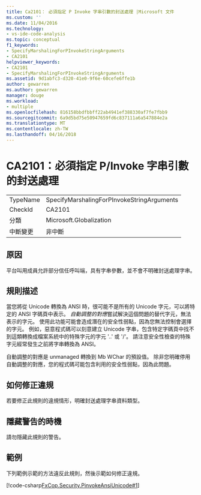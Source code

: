 ```yaml
---
title: Ca2101： 必須指定 P Invoke 字串引數的封送處理 |Microsoft 文件
ms.custom: ''
ms.date: 11/04/2016
ms.technology:
- vs-ide-code-analysis
ms.topic: conceptual
f1_keywords:
- SpecifyMarshalingForPInvokeStringArguments
- CA2101
helpviewer_keywords:
- CA2101
- SpecifyMarshalingForPInvokeStringArguments
ms.assetid: 9d1abfc3-d320-41e0-9f6e-60cefe6ffe1b
author: gewarren
ms.author: gewarren
manager: douge
ms.workload:
- multiple
ms.openlocfilehash: 816158bbdfbbff22ab4941ef388330af7fe7fbb9
ms.sourcegitcommit: 6a9d5bd75e50947659fd6c837111a6a547884e2a
ms.translationtype: MT
ms.contentlocale: zh-TW
ms.lasthandoff: 04/16/2018
---
```

# <a name="ca2101-specify-marshaling-for-pinvoke-string-arguments"></a>CA2101：必須指定 P/Invoke 字串引數的封送處理
|||  
|-|-|  
|TypeName|SpecifyMarshalingForPInvokeStringArguments|  
|CheckId|CA2101|  
|分類|Microsoft.Globalization|  
|中斷變更|非中斷|  
  
## <a name="cause"></a>原因  
 平台叫用成員允許部分信任呼叫端，具有字串參數，並不會不明確封送處理字串。  
  
## <a name="rule-description"></a>規則描述  
 當您將從 Unicode 轉換為 ANSI 時，很可能不是所有的 Unicode 字元，可以將特定的 ANSI 字碼頁中表示。 *自動調整的對應*嘗試解決這個問題的替代字元，無法表示的字元。 使用此功能可能會造成潛在的安全性弱點，因為您無法控制會選擇的字元。 例如，惡意程式碼可以刻意建立 Unicode 字串，包含特定字碼頁中找不到這類轉換成檔案系統中的特殊字元的字元 '..' 或 '/'。 請注意安全性檢查的特殊字元經常發生之前將字串轉換為 ANSI。  
  
 自動調整的對應是 unmanaged 轉換到 Mb WChar 的預設值。 除非您明確停用自動調整的對應，您的程式碼可能包含利用的安全性弱點，因為此問題。  
  
## <a name="how-to-fix-violations"></a>如何修正違規  
 若要修正此規則的違規情形，明確封送處理字串資料類型。  
  
## <a name="when-to-suppress-warnings"></a>隱藏警告的時機  
 請勿隱藏此規則的警告。  
  
## <a name="example"></a>範例  
 下列範例示範的方法違反此規則，然後示範如何修正違規。  
  
 [!code-csharp[FxCop.Security.PinvokeAnsiUnicode#1](../code-quality/codesnippet/CSharp/ca2101-specify-marshaling-for-p-invoke-string-arguments_1.cs)]